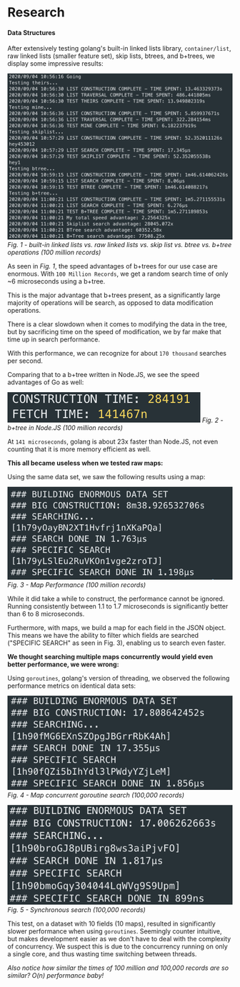 # Research

#### Data Structures

After extensively testing golang's built-in linked lists library, `container/list`, raw linked lists (smaller feature set), skip lists, btrees, and b+trees, we display some impressive results:

![speed test](/assets/unknown-3.png)
_Fig. 1 - built-in linked lists vs. raw linked lists vs. skip list vs. btree vs. b+tree operations (100 million records)_

As seen in _Fig. 1_, the speed advantages of b+trees for our use case are enormous. With `100 Million Records`, we get a random search time of only ~6 microseconds using a b+tree.

This is the major advantage that b+trees present, as a significantly large majority of operations will be search, as opposed to data modification operations.

There is a clear slowdown when it comes to modifying the data in the tree, but by sacrificing time on the speed of modification, we by far make that time up in search performance.

With this performance, we can recognize for about `170 thousand` searches per second.

Comparing that to a b+tree written in Node.JS, we see the speed advantages of Go as well:

![speed comparison](/assets/unknown-1.png)
_Fig. 2 - b+tree in Node.JS (100 million records)_

At `141 microseconds`, golang is about 23x faster than Node.JS, not even counting that it is more memory efficient as well.

**This all became useless when we tested raw maps:**

Using the same data set, we saw the following results using a map:

![big data map](/assets/unknown-6.png)
_Fig. 3 - Map Performance (100 million records)_

While it did take a while to construct, the performance cannot be ignored. Running consistently between 1.1 to 1.7 microseconds is significantly better than 6 to 8 microseconds.

Furthermore, with maps, we build a map for each field in the JSON object. This means we have the ability to filter which fields are searched ("SPECIFIC SEARCH" as seen in Fig. 3), enabling us to search even faster.

**We thought searching multiple maps concurrently would yield even better performance, we were wrong:**

Using `goroutines`, golang's version of threading, we observed the following performance metrics on identical data sets:

![concurrent goroutine search](/assets/unknown-5.png)
_Fig. 4 - Map concurrent goroutine search (100,000 records)_

![sync search](/assets/unknown-4.png)
_Fig. 5 - Synchronous search (100,000 records)_

This test, on a dataset with 10 fields (10 maps), resulted in significantly slower performance when using `goroutines`. Seemingly counter intuitive, but makes development easier as we don't have to deal with the complexity of concurrency. We suspect this is due to the concurrency running on only a single core, and thus wasting time switching between threads.

_Also notice how similar the times of 100 million and 100,000 records are so similar? O(n) performance baby!_
